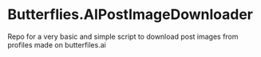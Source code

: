 # Butterflies.AIPostImageDownloader
Repo for a very basic and simple script to download post images from profiles made on butterfiles.ai

